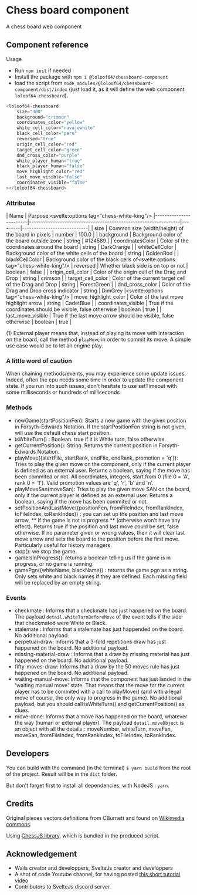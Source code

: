 # Chess board component

A chess board web component

## Component reference

Usage

* Run `npm init` if needed
* Install the package with `npm i @loloof64/chessboard-component`
* load the script from `node_modules/@loloof64/chessboard-component/dist/index` (just load it, as it will define the web component `loloof64-chessboard`).

```javascript
<loloof64-chessboard
    size="300"
    background="crimson"
    coordinates_color="yellow"
    white_cell_color="navajowhite"
    black_cell_color="peru"
    reversed="true"
    origin_cell_color="red"
    target_cell_color="green"
    dnd_cross_color="purple"
    white_player_human="true"
    black_player_human="false"
    move_highlight_color="red"
    last_move_visible="false"
    coordinates_visible="false"
></loloof64-chessboard>
```

### Attributes

| Name                   | Purpose                               <svelte:options tag="chess-white-king"/>
|------------------------|----------------------------------------------------------------|---------|----------------------------|
| size                   | Common size (width/height) of the board in pixels              | number  | 100.0                      |
| background             | Background color of the board outside zone                     | string  | #124589                    |
| coordinatesColor       | Color of the coordinates around the board                      | string  | DarkOrange                 |
| whiteCellColor         | Background color of the white cells of the board               | string  | GoldenRod                  |
| blackCellColor         | Background color of the black cells of<svelte:options tag="chess-white-king"/>
| reversed               | Whether black side is on top or not                            | boolean | false                      |
| origin_cell_color      | Color of the origin cell of the Drag and Drop                  | string  | crimson                    |
| target_cell_color      | Color of the current target cell of the Drag and Drop          | string  | ForestGreen                |
| dnd_cross_color        | Color of the Drag and Drop cross indicator                     | string  | DimGrey                    |<svelte:options tag="chess-white-king"/>
| move_highlight_color   | Color of the last move highlight arrow                         | string  | CadetBlue                  |
| coordinates_visible    | True if the coordinates should be visible, false otherwise     | boolean | true                       |
| last_move_visible      | True if the last move arrow should be visible, false otherwise | boolean | true                       |

(1) External player means that, instead of playing its move with interaction on the board, call the method `playMove` in order to commit its move. A simple use case would be to let an engine play.

### A little word of caution

When chaining methods/events, you may experience some update issues. Indeed, often the cpu needs some time in order to update the component state. If you run into such issues, don't hesitate to use setTimeout with some milliseconds or hundreds of milliseconds

### Methods

* newGame(startPositionFen): Starts a new game with the given position in Forsyth-Edwards Notation. If the startPositionFen string is not given, will use the default chess start position.
* isWhiteTurn() : Boolean. true if it is White turn, false otherwise.
* getCurrentPosition(): String. Returns the current position in Forsyth-Edwards Notation.
* playMove({startFile, startRank, endFile, endRank, promotion = 'q'}): Tries to play the given move on the component, only if the current player is defined as an external user. Returns a boolean, saying if the move has been commited or not. All coordinates, integers, start from 0 (file 0 = 'A', rank 0 = '1'). Valid promotion values are 'q', 'r', 'b' and 'n'.
* playMoveSan(moveSan): Tries to play the given move SAN on the board, only if the current player is defined as an external user. Returns a boolean, saying if the move has been commited or not.
* setPositionAndLastMove({positionFen, fromFileIndex, fromRankIndex, toFileIndex, toRankIndex}) : you can set up the position and last move arrow, ** if the game is not in progress ** (otherwise won't have any effect). Returns true if the position and last move could be set, false otherwise. If no parameter given or wrong values, then it will clear last move arrow and sets the board to the position before the first move. Particularly useful for history managers.
* stop(): we stop the game.
* gameIsInProgress(): returns a boolean telling us if the game is in progress, or no game is running.
* gamePgn({whiteName, blackName}) : returns the game pgn as a string. Only sets white and black names if they are defined. Each missing field will be replaced by an empty string.

### Events

* checkmate : Informs that a checkmate has just happened on the board. The payload `detail.whiteTurnBeforeMove` of the event tells if the side that checkmated were White or Black.
* stalemate : Informs that a stalemate has just happended on the board. No additional payload.
* perpetual-draw: Informs that a 3-fold repetitions draw has just happened on the board. No additional payload.
* missing-material-draw : Informs that a draw by missing material has just happened on the board. No additional payload.
* fifty-moves-draw: Informs that a draw by the 50 moves rule has just happened on the board. No additional payload.
* waiting-manual-move: Informs that the component has just landed in the 'waiting manual move' state. That means that the move for the current player has to be commited with a call to playMove() (and with a legal move of course, the only way to progress in the game). No additional payload, but you should call isWhiteTurn() and getCurrentPosition() as clues.
* move-done: Informs that a move has happened on the board, whatever the way (human or external player). The payload `detail.moveObject` is an object with all the details : moveNumber, whiteTurn, moveFan, moveSan, fromFileIndex, fromRankIndex, toFileIndex, toRankIndex.

## Developers

You can build with the command (in the terminal) `$ yarn build` from the root of the project. Result will be in the `dist` folder.

But don't forget first to install all dependencies, with NodeJS : `yarn`.

## Credits

Original pieces vectors definitions from CBurnett and found on [Wikimedia commons](https://commons.wikimedia.org/wiki/Category:SVG_chess_pieces).

Using [ChessJS library](https://github.com/jhlywa/chess.js), which is bundled in the produced script.

## Acknowledgement

* Wails creator and developpers, SvelteJs creator and developpers
* A shot of code Youtube channel, for having posted [this short tutorial video](https://www.youtube.com/watch?time_continue=471&v=p3u5rdJH9BM&feature=emb_logo)
* Contributors to SvelteJs discord server.